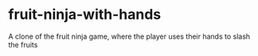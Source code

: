 # fruit-ninja-with-hands
A clone of the fruit ninja game, where the player uses their hands to slash the fruits
